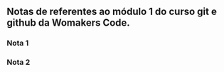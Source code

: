 ## Notas de referentes ao módulo 1 do curso git e github da Womakers Code.

### Nota 1

### Nota 2

